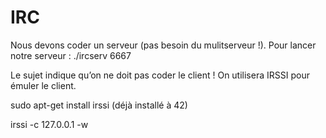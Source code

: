 # IRC

Nous devons coder un serveur (pas besoin du mulitserveur !). Pour lancer notre serveur : 
./ircserv 6667 <password>

Le sujet indique qu’on ne doit pas coder le client ! On utilisera IRSSI pour émuler le client.
  
sudo apt-get install irssi (déjà installé à 42)
  
irssi -c 127.0.0.1 -w <password>
